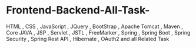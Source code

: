# Frontend-Backend-All-Task-
HTML , CSS , JavaScript , JQuery , BootStrap , Apache Tomcat , Maven , Core JAVA , JSP , Servlet , JSTL , FreeMarker , Spring , Spring Boot , Spring Security , Spring Rest API , Hibernate , OAuth2 and all Related Task 
